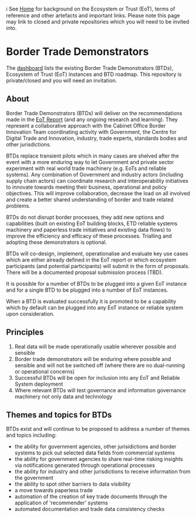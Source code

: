 ℹ️ See [Home](https://github.com/ecosystem-of-trust) for background on the Ecosystem or Trust (EoT), terms of reference and other artefacts and important links. Please note this page may link to closed and private repositories which you will need to be invited into.

# Border Trade Demonstrators

The [dashboard](https://github.com/border-trade-demonstrators/dashboard) lists the existing Border Trade Demonstrators (BTDs), Ecosystem of Trust (EoT) instances and BTD roadmap. This repository is private/closed and you will need an invitation.

## About

Border Trade Demonstrators (BTDs) will deliver on the recommendations made in the [EoT Report](https://www.gov.uk/government/publications/the-ecosystem-of-trust-evaluation-report-2023) (and any ongoing research and learning). They represent a collaborative approach with the Cabinet Office Border Innovation Team coordinating activity with Government, the Centre for Digital Trade and Innovation, industry, trade experts, standards bodies and other jurisdictions.

BTDs replace transient pilots which in many cases are shelved after the event with a more enduring way to let Government and private sector experiment with real world trade machinery (e.g. EoTs and reliable systems). Any combination of Government and industry actors (including supply chain actors) can coordinate research and interoperability initiatives to innovate towards meeting their business, operational and policy objectives. This will improve collaboration, decrease the load on all involved and create a better shared understanding of border and trade related problems.

BTDs do not disrupt border processes, they add new options and capabilities (built on existing EoT building blocks, ETD reliable systems machinery and paperless trade initiatives and existing data flows) to improve the efficiency and efficacy of these processes. Trialling and adopting these demonstrators is optional.

BTDs will co-design, implement, operationalise and evaluate key use cases which are either already defined in the EoT report or which ecosystem participants (and potential participants) will submit in the form of proposals. There will be a documented proposal submission process (TBD).

It is possible for a number of BTDs to be plugged into a given EoT instance and for a single BTD to be plugged into a number of EoT instances.

When a BTD is evaluated successfully it is promoted to be a capability which by default can be plugged into any EoT instance or reliable system upon consideration.

## Principles

1. Real data will be made operationally usable wherever possible and sensible
2. Border trade demonstrators will be enduring where possible and sensible and will not be switched off (where there are no dual-running or operational concerns)
3. Successful BTDs will be open for inclusion into any EoT and Reliable System deployment
4. Where relevant BTDs will test governance and information governance machinery not only data and technology

## Themes and topics for BTDs

BTDs exist and will continue to be proposed to address a number of themes and topics including:

- the ability for government agencies, other jurisidictions and border systems to pick out selected data fields from commercial systems
- the ability for government agencies to share real-time risking insights via notifications generated through operational processes
- the ability for industry and other jurisdictions to receive information from the government
- the ability to spot other barriers to data visibility
- a move towards paperless trade
- automation of the creation of key trade documents through the application of 'recommender' systems
- automated documentation and trade data consistency checks